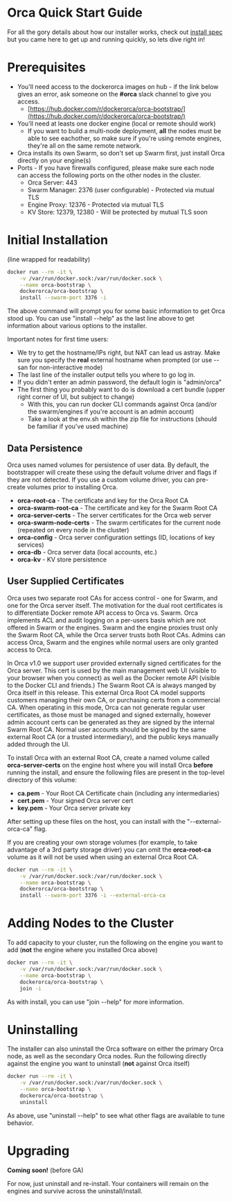 # Orca Quick Start Guide

For all the gory details about how our installer works, check out
[install spec](install_upgrade_spec.md) but you came here to get up and
running quickly, so lets dive right in!

# Prerequisites

* You'll need access to the dockerorca images on hub - if the link below gives an error, ask someone on the **#orca** slack channel to give you access.
    * [https://hub.docker.com/r/dockerorca/orca-bootstrap/](https://hub.docker.com/r/dockerorca/orca-bootstrap/)
* You'll need at leasts one docker engine (local or remote should work)
    * If you want to build a multi-node deployment, **all** the nodes must be able to see eachother, so make sure if you're using remote engines, they're all on the same remote network.
* Orca installs its own Swarm, so don't set up Swarm first, just install Orca directly on your engine(s)
* Ports - If you have firewalls configured, please make sure each node can access the following ports on the other nodes in the cluster.
    * Orca Server: 443
    * Swarm Manager: 2376 (user configurable) - Protected via mutual TLS
    * Engine Proxy: 12376 - Protected via mutual TLS
    * KV Store: 12379, 12380 - Will be protected by mutual TLS soon


# Initial Installation
(line wrapped for readability)
```bash
docker run --rm -it \
    -v /var/run/docker.sock:/var/run/docker.sock \
    --name orca-bootstrap \
    dockerorca/orca-bootstrap \
    install --swarm-port 3376 -i
```

The above command will prompt you for some basic information to get Orca
stood up.  You can use "install --help" as the last line above to get
information about various options to the installer.

Important notes for first time users:
* We try to get the hostname/IPs right, but NAT can lead us astray.  Make sure you specify the **real** external hostname when prompted (or use --san for non-interactive mode)
* The last line of the installer output tells you where to go log in.
* If you didn't enter an admin password, the default login is "admin/orca"
* The first thing you probably want to do is download a cert bundle (upper right corner of UI, but subject to change)
    * With this, you can run docker CLI commands against Orca (and/or the swarm/engines if you're account is an admin account)
    * Take a look at the env.sh within the zip file for instructions (should be familiar if you've used machine)


## Data Persistence

Orca uses named volumes for persistence of user data.  By default,
the bootstrapper will create these using the default volume driver and
flags if they are not detected.  If you use a custom volume driver, you
can pre-create volumes prior to installing Orca.

* **orca-root-ca** - The certificate and key for the Orca Root CA
* **orca-swarm-root-ca** - The certificate and key for the Swarm Root CA
* **orca-server-certs** - The server certificates for the Orca web server
* **orca-swarm-node-certs** - The swarm certificates for the current node (repeated on every node in the cluster)
* **orca-config** - Orca server configuration settings (ID, locations of key services)
* **orca-db** - Orca server data (local accounts, etc.)
* **orca-kv** - KV store persistence


## User Supplied Certificates

Orca uses two separate root CAs for access control - one for Swarm,
and one for the Orca server itself.  The motivation for the dual root
certificates is to differentiate Docker remote API access to Orca
vs. Swarm.  Orca implements ACL and audit logging on a per-users basis
which are not offered in Swarm or the engines.  Swarm and the engine
proxies trust only the Swarm Root CA, while the Orca server trusts both
Root CAs.  Admins can access Orca, Swarm and the engines while normal
users are only granted access to Orca.

In Orca v1.0 we support user provided externally signed certificates
for the Orca server.  This cert is used by the main management web UI
(visible to your browser when you connect) as well as the Docker remote
API (visible to the Docker CLI and friends.)  The Swarm Root CA is
always manged by Orca itself in this release.  This external Orca Root
CA model supports customers managing their own CA, or purchasing certs
from a commercial CA.  When operating in this mode, Orca can not generate
regular user certificates, as those must be managed and signed externally,
however admin account certs can be generated as they are signed by the
internal Swarm Root CA.  Normal user accounts should be signed by the
same external Root CA (or a trusted intermediary), and the public keys
manually added through the UI.

To install Orca with an external Root CA, create a named volume called **orca-server-certs**
on the engine host where you will install Orca **before** running the install, and ensure the following
files are present in the top-level directory of this volume:

* **ca.pem** - Your Root CA Certificate chain (including any intermediaries)
* **cert.pem** - Your signed Orca server cert
* **key.pem** - Your Orca server private key

After setting up these files on the host, you can install with the "--external-orca-ca" flag.

If you are creating your own storage volumes (for example, to take
advantage of a 3rd party storage driver) you can omit the **orca-root-ca**
volume as it will not be used when using an external Orca Root CA.

```bash
docker run --rm -it \
    -v /var/run/docker.sock:/var/run/docker.sock \
    --name orca-bootstrap \
    dockerorca/orca-bootstrap \
    install --swarm-port 3376 -i --external-orca-ca
```


# Adding Nodes to the Cluster
To add capacity to your cluster, run the following on the engine you want to add (**not** the engine where you installed Orca above)
```bash
docker run --rm -it \
    -v /var/run/docker.sock:/var/run/docker.sock \
    --name orca-bootstrap \
    dockerorca/orca-bootstrap \
    join -i
```

As with install, you can use "join --help" for more information.


# Uninstalling
The installer can also uninstall the Orca software on either the primary
Orca node, as well as the secondary Orca nodes.  Run the following directly
against the engine you want to uninstall (**not** against Orca itself)

```bash
docker run --rm -it \
    -v /var/run/docker.sock:/var/run/docker.sock \
    --name orca-bootstrap \
    dockerorca/orca-bootstrap \
    uninstall
```

As above, use "uninstall --help" to see what other flags are available to tune behavior.

# Upgrading

**Coming soon!** (before GA)

For now, just uninstall and re-install.  Your containers will remain on the engines and survive across the uninstall/install.
